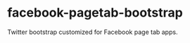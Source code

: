 facebook-pagetab-bootstrap
==========================

Twitter bootstrap customized for Facebook page tab apps.